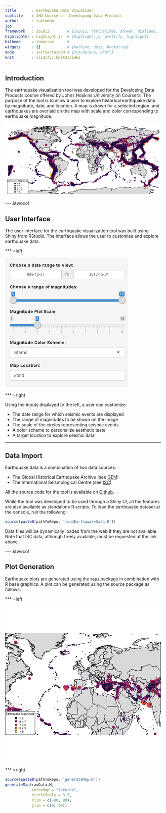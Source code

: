 ```yaml
---
title       : Earthquake Data Visualizer
subtitle    : JHU Coursera - Developing Data Products
author      : suttonbm
job         : 
framework   : io2012        # {io2012, html5slides, shower, dzslides, ...}
highlighter : highlight.js  # {highlight.js, prettify, highlight}
hitheme     : tomorrow      # 
widgets     : []            # {mathjax, quiz, bootstrap}
mode        : selfcontained # {standalone, draft}
knit        : slidify::knit2slides
---
```


## Introduction
The earthquake visualization tool was developed for the Developing Data Products course offered by Johns Hopkins University on Coursera.  The purpose of the tool is to allow a user to explore historical earthquake data by magnitude, date, and location.  A map is drawn for a selected region, and earthquakes are overlaid on the map with scale and color corresponding to earthquake magnitude.

<div style='text-align: center;'>
    <img src='assets/img/worldpic.png' />
</div>

--- &twocol

## User Interface
The user interface for the earthquake visualization tool was built using Shiny from RStudio. The interface allows the user to customize and explore earthquake data.

*** =left

![UI](assets/img/UI_inputs.png)

*** =right

Using the inputs displayed to the left, a user can customize:

  * The date range for which seismic events are displayed
  * The range of magnitudes to be shown on the image
  * The scale of the circles representing seismic events
  * A color scheme to personalize aesthetic taste
  * A target location to explore seismic data

---

## Data Import
Earthquake data is a combination of two data sources:

  * The Global Historical Earthquake Archive (see [GEM](https://www.globalquakemodel.org/what/seismic-hazard/historical-catalogue/))
  * The International Seismological Centre (see [ISC](http://www.isc.ac.uk/iscgem/))

All the source code for the tool is available on [Github](github.com/suttonbm/datasciencecoursera/tree/master/Developing_Data_Products/Project/DDP_Final_Project).

While the tool was developed to be used through a Shiny UI, all the features are also available as standalone R scripts.  To load the earthquake dataset at the console, run the following:




```r
source(paste0(pathToRepo, 'loadEarthquakeData.R'))
```





Data files will be dynamically loaded from the web if they are not available.  Note that ISC data, although freely available, must be requested at the link above.

--- &twocol

## Plot Generation
Earthquake plots are generated using the `maps` package in combination with R base graphics.  A plot can be generated using the source package as follows:

*** =left



![plot of chunk unnamed-chunk-6](figure/unnamed-chunk-6-1.png)

*** =right


```r
source(paste0(pathToRepo, 'generateMap.R'))
generateMap(rawData.M,
            colorMap = "inferno",
            circleScale = 3.5,
            xlim = c(-80, 80),
            ylim = c(0, 80))
```

